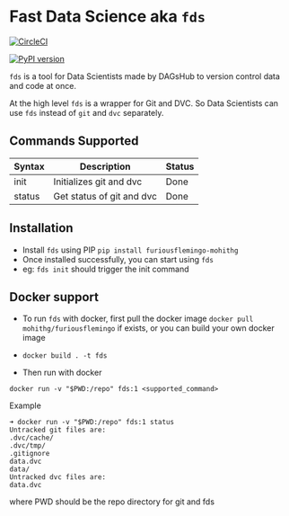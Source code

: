 # Fast Data Science aka `fds`

[![CircleCI](https://circleci.com/gh/mohithg/furious-flemingo.svg?style=svg)](https://app.circleci.com/pipelines/github/mohithg/furious-flemingo)

[![PyPI version](https://badge.fury.io/py/furiousflemingo-mohithg.svg)](https://badge.fury.io/py/furiousflemingo-mohithg)

`fds` is a tool for Data Scientists made by DAGsHub to version control
data and code at once.

At the high level `fds` is a wrapper for Git and DVC. So Data Scientists
can use `fds` instead of `git` and `dvc` separately.

## Commands Supported

| Syntax | Description               | Status      |
|--------|---------------------------|-------------|
| init   | Initializes git and dvc   | Done        |
| status | Get status of git and dvc | Done        |

## Installation

- Install `fds` using PIP `pip install furiousflemingo-mohithg`
- Once installed successfully, you can start using `fds`
- eg: `fds init` should trigger the init command

## Docker support

- To run `fds` with docker, first pull the docker image
`docker pull mohithg/furiousflemingo` if exists, or you can build your own docker image
- `docker build . -t fds`

- Then run with docker
```
docker run -v "$PWD:/repo" fds:1 <supported_command>
```

Example

```
➜ docker run -v "$PWD:/repo" fds:1 status
Untracked git files are:
.dvc/cache/
.dvc/tmp/
.gitignore
data.dvc
data/
Untracked dvc files are:
data.dvc
```
where PWD should be the repo directory for git and fds
